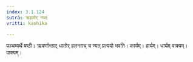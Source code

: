```yaml
---
index: 3.1.124
sutra: ऋहलोर् ण्यत्
vritti: kashika

---
```

पञ्चम्यर्थे षष्ठी। ऋवर्णान्ताद् धातोर् हलन्ताच् च ण्यत् प्रत्ययो भवति। कार्यम्। हार्यम्। धार्यम् वाक्यम्। पाक्यम्।